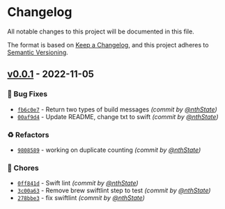 # Changelog
All notable changes to this project will be documented in this file.

The format is based on [Keep a Changelog](https://keepachangelog.com/en/1.0.0/),
and this project adheres to [Semantic Versioning](https://semver.org/spec/v2.0.0.html).

## [v0.0.1] - 2022-11-05
### :bug: Bug Fixes
- [`fb6c0e7`](https://github.com/nthState/ProductAnalysis/commit/fb6c0e782a859f2d1bb131c9f5078799a9264bd8) - Return two types of build messages *(commit by [@nthState](https://github.com/nthState))*
- [`00af9d4`](https://github.com/nthState/ProductAnalysis/commit/00af9d44f154c74e2d0cc34fb19d3b34981a3fe4) - Update README, change txt to swift *(commit by [@nthState](https://github.com/nthState))*

### :recycle: Refactors
- [`9808589`](https://github.com/nthState/ProductAnalysis/commit/98085896b5eea47da99b62f683857356f99bbcef) - working on duplicate counting *(commit by [@nthState](https://github.com/nthState))*

### :wrench: Chores
- [`0ff841d`](https://github.com/nthState/ProductAnalysis/commit/0ff841d36bc2d0d115c66a31ebdbd86bcf658bb5) - Swift lint *(commit by [@nthState](https://github.com/nthState))*
- [`3c00a63`](https://github.com/nthState/ProductAnalysis/commit/3c00a637f789daec3a7cded927213bcaf98e7756) - Remove brew swiftlint step to test *(commit by [@nthState](https://github.com/nthState))*
- [`278bbe3`](https://github.com/nthState/ProductAnalysis/commit/278bbe36440d4941cbacb6378f48dc8dd21368ec) - fix swiftlint *(commit by [@nthState](https://github.com/nthState))*


[v0.0.1]: https://github.com/nthState/ProductAnalysis/compare/v0.0.0...v0.0.1